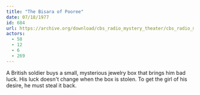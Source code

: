 ```yaml
---
title: "The Bisara of Pooree"
date: 07/18/1977
id: 684
url: https://archive.org/download/cbs_radio_mystery_theater/cbs_radio_mystery_theater-0651-0700.zip/cbs_radio_mystery_theater-0651-0700%2Fcbsrmt_0684_the_bisara_of_pooree.mp3
actors:
  - 58
  - 12
  - 6
  - 269
---
```

A British soldier buys a small, mysterious jewelry box that brings him bad luck. His luck doesn't change when the box is stolen. To get the girl of his desire, he must steal it back.